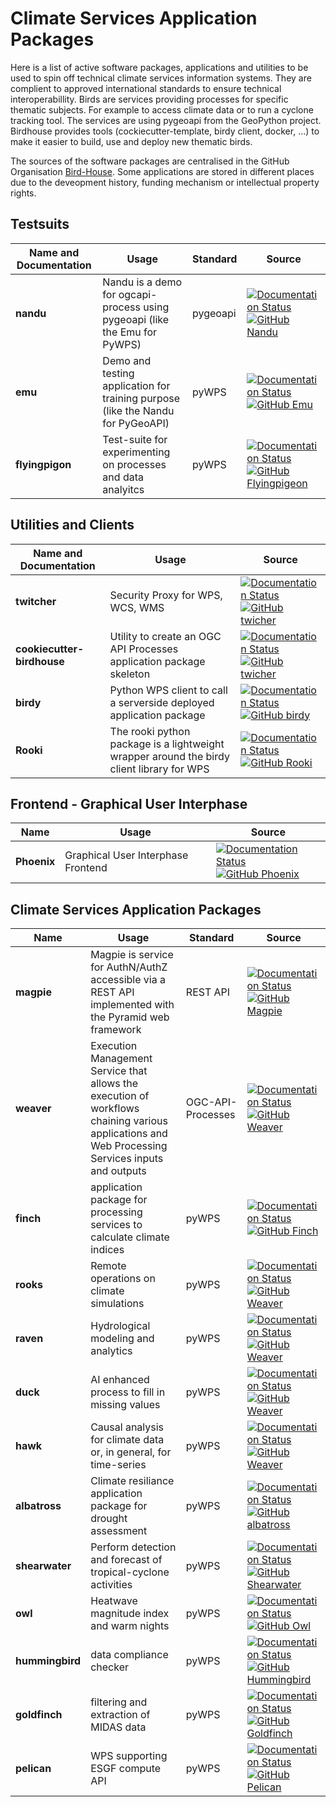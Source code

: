 # Climate Services Application Packages

Here is a list of active software packages, applications and utilities to be used to spin off technical climate services information systems. They are complient to approved international standards to ensure technical interoperabillity. 
Birds are services providing processes for specific thematic subjects. For example to access climate data or to run a cyclone tracking tool. The services are using pygeoapi from the GeoPython project. Birdhouse provides tools (cockiecutter-template, birdy client, docker, ...) to make it easier to build, use and deploy new thematic birds.

The sources of the software packages are centralised in the GitHub Organisation [Bird-House](https://github.com/bird-house). Some applications are stored in different places due to the deveopment history, funding mechanism or intellectual property rights. 

## **Testsuits** 

| Name and Documentation  | Usage | Standard | Source |
| -------- | ------- | ------- | ------- |
| **nandu** | Nandu is a demo for ogcapi-process using pygeoapi (like the Emu for PyWPS) |  pygeoapi | [![Documentation Status](https://img.shields.io/badge/docs-latest-blue.svg)](https://nandu.readthedocs.io/en/latest/) <br> [![GitHub Nandu](https://img.shields.io/badge/GitHub-nandu-brightgreen.svg)](https://github.com/bird-house/nandu/) |
| **emu**  |  Demo and testing application for training purpose (like the Nandu for PyGeoAPI) | pyWPS | [![Documentation Status](https://img.shields.io/badge/docs-latest-blue.svg)](https://emu.readthedocs.io/) <br> [![GitHub Emu](https://img.shields.io/badge/GitHub-emu-brightgreen.svg)](https://github.com/bird-house/emu) |
| **flyingpigon**  | Test-suite for experimenting on processes and data analyitcs|  pyWPS | [![Documentation Status](https://img.shields.io/badge/docs-latest-blue.svg)](https://flyingpigeon.readthedocs.io) <br> [![GitHub Flyingpigeon](https://img.shields.io/badge/GitHub-flyingpigeon-brightgreen.svg)](https://github.com/bird-house/flyingpigeon) |

## **Utilities and Clients**

| Name and Documentation  | Usage | Source |
| -------- | ------- | ------- |
| **twitcher** | Security Proxy for WPS, WCS, WMS  | [![Documentation Status](https://img.shields.io/badge/docs-latest-blue.svg)](http://twitcher.readthedocs.io/) <br> [![GitHub twicher](https://img.shields.io/badge/GitHub-twitcher-brightgreen.svg)](https://github.com/bird-house/twitcher/)  | 
| **cookiecutter-birdhouse** | Utility to create an OGC API Processes application package skeleton | [![Documentation Status](https://img.shields.io/badge/docs-latest-blue.svg)](https://cookiecutter-birdhouse.readthedocs.io) <br> [![GitHub twicher](https://img.shields.io/badge/GitHub-twitcher-brightgreen.svg)](https://github.com/bird-house/cookiecutter-birdhouse) |
| **birdy**  |   Python WPS client to call a serverside deployed application package  | [![Documentation Status](https://img.shields.io/badge/docs-latest-blue.svg)](https://birdy.readthedocs.io) <br> [![GitHub birdy](https://img.shields.io/badge/GitHub-birdy-brightgreen.svg)](https://birdy.readthedocs.io/en/latest/) |
| **Rooki**  |  The rooki python package is a lightweight wrapper around the birdy client library for WPS | [![Documentation Status](https://img.shields.io/badge/docs-latest-blue.svg)](https://rooki.readthedocs.io/en/latest/) <br> [![GitHub Rooki](https://img.shields.io/badge/GitHub-birdy-brightgreen.svg)](https://github.com/roocs/rooki) | 

## **Frontend - Graphical User Interphase**

| Name  | Usage | Source |
| -------- | ------- | ------- |
| **Phoenix** | Graphical User Interphase Frontend | [![Documentation Status](https://img.shields.io/badge/docs-latest-blue.svg)](https://pyramid-phoenix.readthedocs.io/en/latest/) <br> [![GitHub Phoenix](https://img.shields.io/badge/GitHub-phoenix-brightgreen.svg)](https://github.com/bird-house/pyramid-phoenix.git) |


## **Climate Services Application Packages**

| Name  | Usage | Standard | Source | 
| -------- | ------- | ------- | ------- |
| **magpie** | Magpie is service for AuthN/AuthZ accessible via a REST API implemented with the Pyramid web framework | REST API  | [![Documentation Status](https://img.shields.io/badge/docs-latest-blue.svg)](https://pavics-magpie.readthedocs.io/en/latest/) <br> [![GitHub Magpie](https://img.shields.io/badge/GitHub-magpie-brightgreen.svg)](https://github.com/Ouranosinc/Magpie) | 
| **weaver** | Execution Management Service that allows the execution of workflows chaining various applications and Web Processing Services inputs and outputs  |OGC-API-Processes | [![Documentation Status](https://img.shields.io/badge/docs-latest-blue.svg)](https://pavics-weaver.readthedocs.io/en/latest/) <br> [![GitHub Weaver](https://img.shields.io/badge/GitHub-weaver-brightgreen.svg)](https://github.com/crim-ca/weaver) |
| **finch** | application package for processing services to calculate climate indices |  pyWPS | [![Documentation Status](https://img.shields.io/badge/docs-latest-blue.svg)](https://pavics-sdi.readthedocs.io/projects/finch) <br> [![GitHub Finch](https://img.shields.io/badge/GitHub-weaver-brightgreen.svg)](https://github.com/bird-house/finch) |
| **rooks**| Remote operations on climate simulations |  pyWPS | [![Documentation Status](https://img.shields.io/badge/docs-latest-blue.svg)](https://rooki.readthedocs.io/en/latest/) <br> [![GitHub Weaver](https://img.shields.io/badge/GitHub-rooki-brightgreen.svg)](https://roocs.github.io/) |
| **raven** | Hydrological modeling and analytics | pyWPS | [![Documentation Status](https://img.shields.io/badge/docs-latest-blue.svg)](https://pavics-sdi.readthedocs.io/projects/raven/en/latest/index.html) <br> [![GitHub Weaver](https://img.shields.io/badge/GitHub-raven-brightgreen.svg)](https://github.com/Ouranosinc/raven.git) |
| **duck** | AI enhanced process to fill in missing values |  pyWPS | [![Documentation Status](https://img.shields.io/badge/docs-latest-blue.svg)](https://clint-duck.readthedocs.io/en/latest/) <br> [![GitHub Weaver](https://img.shields.io/badge/GitHub-weaver-brightgreen.svg)](https://github.com/climateintelligence/duck) |
| **hawk** | Causal analysis for climate data or, in general, for time-series | pyWPS| [![Documentation Status](https://img.shields.io/badge/docs-latest-blue.svg)](https://clint-hawk.readthedocs.io/en/latest/) <br> [![GitHub Weaver](https://img.shields.io/badge/GitHub-hawk-brightgreen.svg)](https://github.com/climateintelligence/hawk) |
| **albatross** | Climate resiliance application package for drought assessment |  pyWPS | [![Documentation Status](https://img.shields.io/badge/docs-latest-blue.svg)](https://clint-albatross.readthedocs.io/en/latest/) <br> [![GitHub albatross](https://img.shields.io/badge/GitHub-albatross-brightgreen.svg)](https://github.com/climateintelligence/albatross)|
| **shearwater** | Perform detection and forecast of tropical-cyclone activities |  pyWPS | [![Documentation Status](https://img.shields.io/badge/docs-latest-blue.svg)](https://shearwater.readthedocs.io/en/latest/) <br> [![GitHub Shearwater](https://img.shields.io/badge/GitHub-shearwater-brightgreen.svg)](https://github.com/climateintelligence/shearwater)|
| **owl** | Heatwave magnitude index and warm nights | pyWPS | [![Documentation Status](https://img.shields.io/badge/docs-latest-blue.svg)](https://clint-owl.readthedocs.io/en/latest/) <br> [![GitHub Owl](https://img.shields.io/badge/GitHub-owl-brightgreen.svg)](https://github.com/climateintelligence/owl)|
| **hummingbird** | data compliance checker | pyWPS | [![Documentation Status](https://img.shields.io/badge/docs-latest-blue.svg)](http://birdhouse-hummingbird.readthedocs.io/) <br> [![GitHub Hummingbird](https://img.shields.io/badge/GitHub-hummingbird-brightgreen.svg)](https://github.com/bird-house/hummingbird.git)|
| **goldfinch** | filtering and extraction of MIDAS data | pyWPS |[![Documentation Status](https://img.shields.io/badge/docs-latest-blue.svg)](https://github.com/cedadev/goldfinch) <br> [![GitHub Goldfinch](https://img.shields.io/badge/GitHub-weaver-brightgreen.svg)](https://github.com/cedadev/goldfinch) |
| **pelican** | WPS supporting ESGF compute API | pyWPS | [![Documentation Status](https://img.shields.io/badge/docs-latest-blue.svg)](https://birdhouse-pelican.readthedocs.io/en/latest/) <br> [![GitHub Pelican](https://img.shields.io/badge/GitHub-pelican-brightgreen.svg)](https://github.com/bird-house/pelican) |

<!-- | [dipper](https://clint-dipper.readthedocs.io/en/latest/) | ------- | [Dipper GitHub Repository](https://github.com/climateintelligence/dipper) | -->